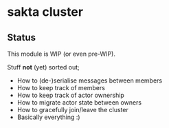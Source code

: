 # sakta cluster

## Status

This module is WIP (or even pre-WIP).

Stuff **not** (yet) sorted out;
- How to (de-)serialise messages between members
- How to keep track of members
- How to keep track of actor ownership
- How to migrate actor state between owners
- How to gracefully join/leave the cluster
- Basically everything :)
